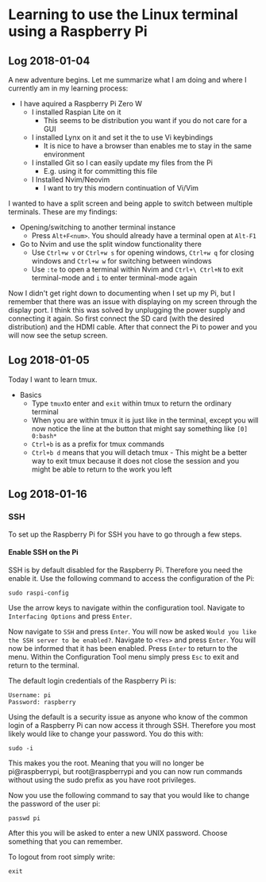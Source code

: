 # Learning to use the Linux terminal using a Raspberry Pi

## Log 2018-01-04

A new adventure begins. Let me summarize what I am doing and where I currently am in my learning process:

* I have aquired a Raspberry Pi Zero W
	* I installed Raspian Lite on it
		* This seems to be distribution you want if you do not care for a GUI
	* I installed Lynx on it and set it the to use Vi keybindings
		* It is nice to have a browser than enables me to stay in the same environment
	* I installed Git so I can easily update my files from the Pi
		* E.g. using it for committing this file
	* I Installed Nvim/Neovim
		* I want to try this modern continuation of Vi/Vim

I wanted to have a split screen and being apple to switch between multiple terminals. These are my findings:

* Opening/switching to another terminal instance
	* Press `Alt+F<num>`. You should already have a terminal open at `Alt-F1`
* Go to Nvim and use the split window functionality there
	* Use `Ctrl+w v` or `Ctrl+w s` for opening windows, `Ctrl+w q` for closing windows and `Ctrl+w w` for switching between windows 
	* Use `:te` to open a terminal within Nvim and `Ctrl+\ Ctrl+N` to exit terminal-mode and `i` to enter terminal-mode again

Now I didn't get right down to documenting when I set up my Pi, but I remember that there was an issue with displaying on my screen through the display port. I think this was solved by unplugging the power supply and connecting it again. So first connect the SD card (with the desired distribution) and the HDMI cable. After that connect the Pi to power and you will now see the setup screen.


## Log 2018-01-05

Today I want to learn tmux.

* Basics
	* Type `tmux`to enter and `exit` within tmux to return the ordinary terminal
	* When you are within tmux it is just like in the terminal, except you will now notice the line at the button that might say something like `[0] 0:bash*`
	* `Ctrl+b` is as a prefix for tmux commands
	* `Ctrl+b d` means that you will detach tmux - This might be a better way to exit tmux because it does not close the session and you might be able to return to the work you left  
	
## Log 2018-01-16

### SSH

To set up the Raspberry Pi for SSH you have to go through a few steps.

#### Enable SSH on the Pi

SSH is by default disabled for the Raspberry Pi. Therefore you need the enable it. Use the following command to access the configuration of the Pi:

	sudo raspi-config
	
Use the arrow keys to navigate within the configuration tool. Navigate to `Interfacing Options` and press `Enter`.

Now navigate to `SSH` and press `Enter`. You will now be asked `Would you like the SSH server to be enabled?`. Navigate to `<Yes>` and press `Enter`. You will now be informed that it has been enabled. Press `Enter` to return to the menu. Within the Configuration Tool menu simply press `Esc` to exit and return to the terminal.

The default login credentials of the Raspberry Pi is:

	Username: pi
	Password: raspberry

Using the default is a security issue as anyone who know of the common login of a Raspberry Pi can now access it through SSH. Therefore you most likely would like to change your password. You do this with:
	
	sudo -i

This makes you the root. Meaning that you will no longer be pi@raspberrypi, but root@raspberrypi and you can now run commands without using the sudo prefix as you have root privileges. 

Now you use the following command to say that you would like to change the password of the user pi: 

	passwd pi

After this you will be asked to enter a new UNIX password. Choose something that you can remember.

To logout from root simply write:

	exit	
